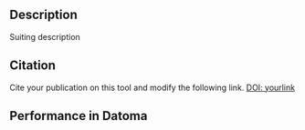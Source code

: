 ## Description

Suiting description

## Citation

Cite your publication on this tool and modify the following link. [DOI: yourlink](https://doi.org/yourlink)

## Performance in Datoma

<!-- Leave this field blank -->